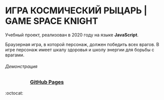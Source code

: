 # ИГРА КОСМИЧЕСКИЙ РЫЦАРЬ | GAME SPACE KNIGHT

Учебный проект, реализован в 2020 году на языке **JavaScript**. 

Браузерная игра, в которой персонаж, должен победить всех врагов. В игре персонаж имеет шкалу здоровья и школу энергии для борьбы с врагами.

###### Демонстрация
<dl>
  <dd>
    <dl>
      <dd>
        <h3><a href="https://riorustik.github.io/GameSSTU_1_1/">GitHub Pages</a></h3>
      </dd>
    </dl>
  </dd>
</dl> 

:octocat:
